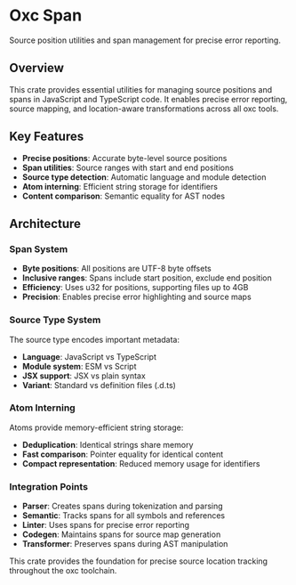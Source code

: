 # Oxc Span

Source position utilities and span management for precise error reporting.

## Overview

This crate provides essential utilities for managing source positions and spans in JavaScript and TypeScript code. It enables precise error reporting, source mapping, and location-aware transformations across all oxc tools.

## Key Features

- **Precise positions**: Accurate byte-level source positions
- **Span utilities**: Source ranges with start and end positions
- **Source type detection**: Automatic language and module detection
- **Atom interning**: Efficient string storage for identifiers
- **Content comparison**: Semantic equality for AST nodes

## Architecture

### Span System

- **Byte positions**: All positions are UTF-8 byte offsets
- **Inclusive ranges**: Spans include start position, exclude end position
- **Efficiency**: Uses u32 for positions, supporting files up to 4GB
- **Precision**: Enables precise error highlighting and source maps

### Source Type System

The source type encodes important metadata:

- **Language**: JavaScript vs TypeScript
- **Module system**: ESM vs Script
- **JSX support**: JSX vs plain syntax
- **Variant**: Standard vs definition files (.d.ts)

### Atom Interning

Atoms provide memory-efficient string storage:

- **Deduplication**: Identical strings share memory
- **Fast comparison**: Pointer equality for identical content
- **Compact representation**: Reduced memory usage for identifiers

### Integration Points

- **Parser**: Creates spans during tokenization and parsing
- **Semantic**: Tracks spans for all symbols and references
- **Linter**: Uses spans for precise error reporting
- **Codegen**: Maintains spans for source map generation
- **Transformer**: Preserves spans during AST manipulation

This crate provides the foundation for precise source location tracking throughout the oxc toolchain.
